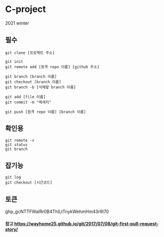 # C-project
2021 winter



## 필수 
``` 
git clone [프로젝트 주소]

git init 
git remote add [원격 repo 이름] [github 주소]

git branch [branch 이름]
git checkout [branch 이름]
git branch -b [삭제할 branch 이름]

git add [file 이름]
git commit -m "메세지"

git push [원격 repo 이름] [branch 이름]
``` 

## 확인용
``` 
git remote -v
git status 
git branch
``` 

## 잡기능 
``` 
git log
git checkout [시간코드]
``` 

## 토큰
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


#### 참고 https://wayhome25.github.io/git/2017/07/08/git-first-pull-request-story/
